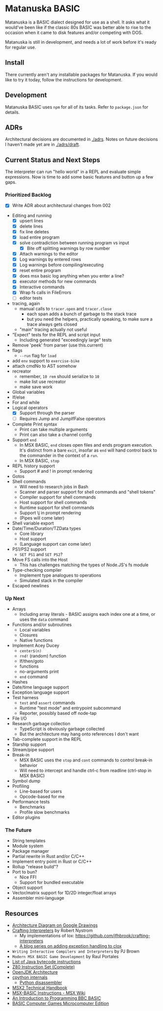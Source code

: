 # Matanuska BASIC

Matanuska is a BASIC dialect designed for use as a shell.  It asks what it
would've been like if the classic 80s BASIC was better able to rise to the
occasion when it came to disk features and/or competing with DOS.

Matanuska is still in development, and needs a lot of work before it's ready
for regular use. 

## Install

There currently aren't any installable packages for Matanuska. If you would
like to try it today, follow the instructions for development.

## Development

Matanuska BASIC uses `npm` for all of its tasks. Refer to `package.json`
for details.

## ADRs

Architectural decisions are documented in [./adrs](./adrs). Notes on future
decisions I haven't made yet are in [./adrs/draft](./adrs/draft).

## Current Status and Next Steps

The interpreter can run "hello world" in a REPL and evaluate simple
expressions. Now is time to add some basic features and button up a few
gaps.

### Prioritized Backlog

- [X] Write ADR about architectural changes from 002
- Editing and running
  - [X] upsert lines
  - [X] delete lines
  - [X] fix line deletes
  - [X] load entire program
  - [X] solve contradiction between running program vs input
    - [X] Bite off splitting warnings by row number
  - [X] Attach warnings to the editor
  - [X] Log warnings by entered rows
  - [X] Log warnings before compiling/executing
  - [X] reset entire program
  - [X] does msx basic log anything when you enter a line?
  - [X] executor methods for new commands
  - [X] Interactive commands
  - [X] Wrap fs calls in FileErrors
  - [ ] editor tests
- tracing, again
  - manual calls to `tracer.open` and `tracer.close`
    - each span adds a bunch of garbage to the stack trace
    - but you need the helpers, practically speaking, to make sure a trace
      always gets closed
  - "main" tracing actually not useful
- "Expect" tests for the REPL and script input
  - Including generated "exceedingly large" tests
- Remove 'peek' from parser (use this.current)
- flags
  - `--run` flag for `load`
- add `env` support to `exercise-bike`
- attach cmdNo to AST somehow
- recreator
  - remember, `10 rem` should serialize to `10`
  - make list use recreator
  - make save work
- Global variables
- If/else
- For and while
- Logical operators
  - [X] Support through the parser
  - [ ] Requires Jump and JumpIfFalse operators
- Complete Print syntax
  - Print can take multiple arguments
  - Print can also take a channel config
- Support `end`
  - In MSX BASIC, `end` closes open files and ends program execution. It's
    distinct from a bare `exit`, insofar as `end` will hand control back to the
    commander in the context of a `run`.
  - In MSX BASIC, `stop` 
- REPL history support
  - Support \# and \! in prompt rendering
- Gotos
- Shell commands
  - Will need to research jobs in Bash
  - Scanner and parser support for shell commands and "shell tokens"
  - Compiler support for shell commands
  - Host support for shell commands
  - Runtime support for shell commands
  - Support \j in prompt rendering
  - (Pipes will come later)
- Shell variable export
- Date/Time/Duration/TZData types
  - Core library
  - Host support
  - (Language support can come later)
- PS1/PS2 support
  - `SET PS1` and `SET PS2`?
- Move FS calls into the Host
  - This has challenges matching the types of Node.JS's fs module
- Type-checking compiler
  - Implement type analogues to operations
  - Simulated stack in the compiler
- Escaped newlines

### Up Next

- Arrays
  - Including array literals - BASIC assigns each index one at a time, or
    uses the `data` command
- Functions and/or subroutines
  - Local variables
  - Closures
  - Native functions
- Implement Acey Ducey
  - `center$(n)`
  - `rnd!` (random) function
  - If/then/goto
  - functions
  - no-arguments print
  - `end` command
- Hashes
- Date/time language support
- Exception language support
- Test harness
  - `test` and `assert` commands
  - Runtime "test mode" and entrypoint subcommand
  - Reporter, possibly based off node-tap
- File I/O
- Research garbage collection
  - TypeScript is obviously garbage collected
  - But the architecture may hang onto references I don't want
- Tab-complete support in the REPL
- Starship support
- Stream/pipe support
- Break-in
  - MSX BASIC uses the `stop` and `cont` commands to control break-in behavior
  - Will need to intercept and handle ctrl-c from readline (ctrl-stop in
    MSX BASIC)
- Symbol dump
- Profiling
  - Line-based for users
  - Opcode-based for me
- Performance tests
  - Benchmarks
  - Profile slow benchmarks
- Editor plugins

### The Future

- String templates
- Module system
- Package manager
- Partial rewrite in Rust and/or C/C++
- Implement entry point in Rust or C/C++
- Rollup "release build"?
- Port to bun?
  - Nice FFI
  - Support for bundled executable
- Object support
- Vector/matrix support for 1D/2D integer/float arrays
- Assembler mini-language

## Resources

- [Architecture Diagram on Google Drawings](https://docs.google.com/drawings/d/1RmTGs-GMPhkeLOoZW9sSs_WXXnlG2CRBoIJOK83_qkk/edit?usp=sharing)
- [Crafting Interpreters](https://craftinginterpreters.com/contents.html) by Robert Nystrom
  - My implementations of lox: <https://github.com/jfhbrook/crafting-interpreters>
  - [A blog series on adding exception handling to clox](https://amillioncodemonkeys.com/2021/02/03/interpreter-exception-handling-implementation/)
- `Writing Interactive Compilers and Interpreters` by PJ Brown
- `Modern MSX BASIC Game Development` by Raul Portales
- [List of Java bytecode instructions](https://en.m.wikipedia.org/wiki/List_of_Java_bytecode_instructions)
- [Z80 Instruction Set (Complete)](https://ftp83plus.net/Tutorials/z80inset_fullA.htm)
- [OpenJDK Architecture](https://www.dcs.gla.ac.uk/~jsinger/pdfs/sicsa_openjdk/OpenJDKArchitecture.pdf)
- [cpython internals](https://devguide.python.org/internals/)
  - [Python disassembler](https://docs.python.org/3/library/dis.html)
- [MSX2 Technical Handbook](https://github.com/Konamiman/MSX2-Technical-Handbook/blob/master/md/Chapter2.md/)
- [MSX-BASIC Instructions - MSX Wiki](https://www.msx.org/wiki/Category:MSX-BASIC_Instructions)
- [An Introduction to Programming BBC BASIC](https://www.bbcbasic.co.uk/bbcwin/tutorial/index.html)
- [BASIC Computer Games Microcomputer Edition](https://annarchive.com/files/Basic_Computer_Games_Microcomputer_Edition.pdf)
